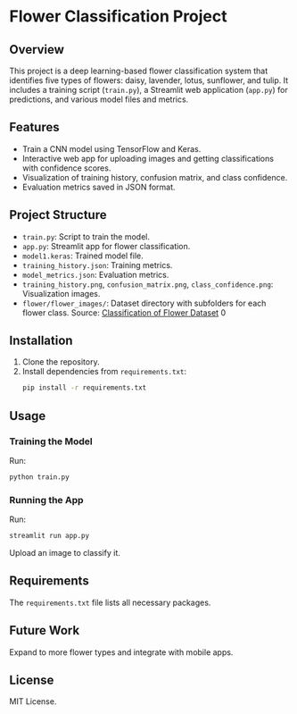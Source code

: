 # Flower Classification Project

## Overview
This project is a deep learning-based flower classification system that identifies five types of flowers: daisy, lavender, lotus, sunflower, and tulip. It includes a training script (`train.py`), a Streamlit web application (`app.py`) for predictions, and various model files and metrics.

## Features
- Train a CNN model using TensorFlow and Keras.
- Interactive web app for uploading images and getting classifications with confidence scores.
- Visualization of training history, confusion matrix, and class confidence.
- Evaluation metrics saved in JSON format.

## Project Structure
- `train.py`: Script to train the model.
- `app.py`: Streamlit app for flower classification.
- `model1.keras`: Trained model file.
- `training_history.json`: Training metrics.
- `model_metrics.json`: Evaluation metrics.
- `training_history.png`, `confusion_matrix.png`, `class_confidence.png`: Visualization images.
- `flower/flower_images/`: Dataset directory with subfolders for each flower class. Source: [Classification of Flower Dataset](https://www.kaggle.com/datasets/thetruedefenders/classification-of-flower) <mcreference link="https://www.kaggle.com/datasets/thetruedefenders/classification-of-flower" index="0">0</mcreference>

## Installation
1. Clone the repository.
2. Install dependencies from `requirements.txt`:
   ```bash
   pip install -r requirements.txt
   ```

## Usage
### Training the Model
Run:
```bash
python train.py
```

### Running the App
Run:
```bash
streamlit run app.py
```
Upload an image to classify it.

## Requirements
The `requirements.txt` file lists all necessary packages.

## Future Work
Expand to more flower types and integrate with mobile apps.

## License
MIT License.
